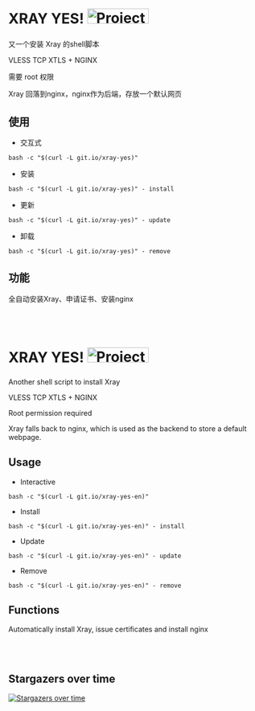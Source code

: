 # XRAY YES! <img src="https://raw.githubusercontent.com/jiuqi9997/Xray-yes/main/project_xray.jpg" alt="Project_Xray" width="122" height="30" align="bottom" />
###
又一个安装 Xray 的shell脚本

VLESS TCP XTLS + NGINX

需要 root 权限

Xray 回落到nginx，nginx作为后端，存放一个默认网页

## 使用
- 交互式
```
bash -c "$(curl -L git.io/xray-yes)"
```

- 安装
```
bash -c "$(curl -L git.io/xray-yes)" - install
```

- 更新
```
bash -c "$(curl -L git.io/xray-yes)" - update
```

- 卸载
```
bash -c "$(curl -L git.io/xray-yes)" - remove
```

## 功能
全自动安装Xray、申请证书、安装nginx

<br />

<br />

# XRAY YES! <img src="https://raw.githubusercontent.com/jiuqi9997/Xray-yes/main/project_xray.jpg" alt="Project_Xray" width="122" height="30" align="bottom" />
###
Another shell script to install Xray

VLESS TCP XTLS + NGINX

Root permission required

Xray falls back to nginx, which is used as the backend to store a default webpage.

## Usage
- Interactive
```
bash -c "$(curl -L git.io/xray-yes-en)"
```

- Install
```
bash -c "$(curl -L git.io/xray-yes-en)" - install
```

- Update
```
bash -c "$(curl -L git.io/xray-yes-en)" - update
```

- Remove
```
bash -c "$(curl -L git.io/xray-yes-en)" - remove
```

## Functions
Automatically install Xray, issue certificates and install nginx

<br />

<br />

## Stargazers over time

[![Stargazers over time](https://starchart.cc/jiuqi9997/Xray-yes.svg)](https://starchart.cc/jiuqi9997/Xray-yes)
